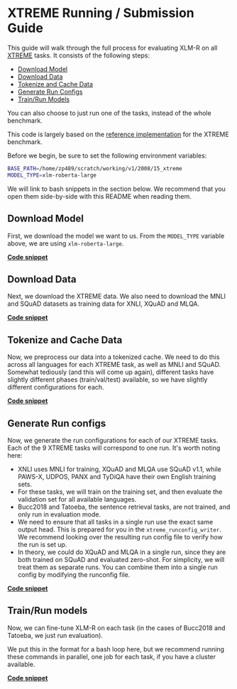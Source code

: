 # XTREME Running / Submission Guide

This guide will walk through the full process for evaluating XLM-R on all [XTREME](https://sites.research.google/xtreme/) tasks. It consists of the following steps:

* [Download Model](#download-model)
* [Download Data](#download-data)
* [Tokenize and Cache Data](#tokenize-and-cache-data)
* [Generate Run Configs](#generate-run-configs)
* [Train/Run Models](#trainrun-models)

You can also choose to just run one of the tasks, instead of the whole benchmark.

This code is largely based on the [reference implementation](https://github.com/google-research/xtreme) for the XTREME benchmark.

Before we begin, be sure to set the following environment variables:
```bash
BASE_PATH=/home/zp489/scratch/working/v1/2008/15_xtreme
MODEL_TYPE=xlm-roberta-large
``` 

We will link to bash snippets in the section below. We recommend that you open them side-by-side with this README when reading them.

## Download Model

First, we download the model we want to us. From the `MODEL_TYPE` variable above, we are using `xlm-roberta-large`.

[**Code snippet**](./subscripts/a_download_model.sh)

## Download Data

Next, we download the XTREME data. We also need to download the MNLI and SQuAD datasets as training data for XNLI, XQuAD and MLQA.

[**Code snippet**](./subscripts/b_download_data.sh)

## Tokenize and Cache Data

Now, we preprocess our data into a tokenized cache. We need to do this across all languages for each XTREME task, as well as MNLI and SQuAD. Somewhat tediously (and this will come up again), different tasks have slightly different phases (train/val/test) available, so we have slightly different configurations for each.

[**Code snippet**](./subscripts/c_tokenize_and_cache.sh)

## Generate Run configs

Now, we generate the run configurations for each of our XTREME tasks. Each of the 9 XTREME tasks will correspond to one run. It's worth noting here:

* XNLI uses MNLI for training, XQuAD and MLQA use SQuAD v1.1, while PAWS-X, UDPOS, PANX and TyDiQA have their own English training sets.
* For these tasks, we will train on the training set, and then evaluate the validation set for all available languages.
* Bucc2018 and Tatoeba, the sentence retrieval tasks, are not trained, and only run in evaluation mode.
* We need to ensure that all tasks in a single run use the exact same output head. This is prepared for you in the `xtreme_runconfig_writer`. We recommend looking over the resulting run config file to verify how the run is set up.
* In theory, we could do XQuAD and MLQA in a single run, since they are both trained on SQuAD and evaluated zero-shot. For simplicity, we will treat them as separate runs. You can combine them into a single run config by modifying the runconfig file. 

[**Code snippet**](./subscripts/d_write_configs.sh)

## Train/Run models

Now, we can fine-tune XLM-R on each task (in the cases of Bucc2018 and Tatoeba, we just run evaluation). 

We put this in the format for a bash loop here, but we recommend running these commands in parallel, one job for each task, if you have a cluster available.

[**Code snippet**](./subscripts/e_run_models.sh)
